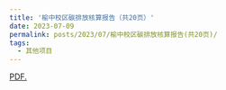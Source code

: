```yaml
---
title: '榆中校区碳排放核算报告（共20页）'
date: 2023-07-09
permalink: posts/2023/07/榆中校区碳排放核算报告(共20页)/
tags:
  - 其他项目
---
```

<a href='files/YuzhongxiaoquPaifang.pdf' target='_blank'>PDF.</a>
